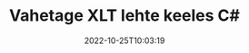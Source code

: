 ---
############################# Static ############################
layout: "auto-gen-merger"
date: 2022-10-25T10:03:19
draft: false
otherformats: ott pdf pps ppsx ppt pptx rtf tex vdx vsdm vsdx vssm vssx vstm vstx vsx

############################# Head ############################
head_title: "Vahetage ja vahetage XLT lehti C#-s"
head_description: "Vahetage ja vahetage kahe lehe positsioone XLT failis C#-s, kasutades dokumentide liitmise API-d."

############################# Header ############################
title: "Vahetage XLT lehte keeles C#"
description: "Vahetage XLT lehed mõne rea .NET koodiga."
bg_image: "https://cms.admin.containerize.com/templates/aspose/App_Themes/V3/images/bg/header1.png"
bg_overlay: false
button:
    enable: true
    icon: "fas fa-arrow-down"
    label: "Laadige alla tasuta prooviversioon"
    link: "https://downloads.groupdocs.com/merger/net"

############################# SubMenu ############################
submenu:
    enable: true

    left:
        img_alt: "GroupDocs.Merger for .NET"
        image: "https://cms.admin.containerize.com/templates/groupdocs/images/product-logos/90x90-noborder/groupdocs-merger-net.png"
        product: "GroupDocs.Merger"
        platform: ".NET"

    middle:
        button:

            # button loop
            - link: "https://apireference.groupdocs.com/merger/net"
              text: "API viide"

            # button loop
            - link: "https://github.com/groupdocs-merger"
              text: "Koodi näited"

            # button loop
            - link: "https://products.groupdocs.app/merger/family"
              text: "Reaalajas demod"

            # button loop
            - link: "https://purchase.groupdocs.com/pricing/merger/net"
              text: "Hinnakujundus"

    right:
        link_download: "https://downloads.groupdocs.com/merger"
        link_learn: "https://docs.groupdocs.com/merger/net"
        link_buy: "https://purchase.groupdocs.com"

############################# About ############################
about:
    enable: true
    title: "Teave toote GroupDocs.Merger for .NET API kohta"
    content: |
        [GroupDocs.Merger for .NET](/et/merger/net/) pakub lihtsat lahendust mitmesuguste dokumendivormingute, sealhulgas PDF, Microsoft Office (Word, Excel, PowerPoint) turvaliseks liitmiseks ja jagamiseks , OneNote), OpenDocument, HTML, pildid ja paljud teised rakenduses .NET. Lisades vaid mõne koodirea, saate teha mitmeid dokumenditoiminguid, nagu teisaldamine, eemaldamine, pööramine, vahetamine, eraldamine või lehtede orientatsiooni muutmine dokumentides. Dokumentide ühendamise API toetab ka dokumendi lehtede eelvaate kuvamist pildina, et analüüsida dokumendi struktuuri, vormingut ja lehe sisu.
        
        GroupDocs.Merger API on õige valik ettevõtete lahenduste jaoks, mis vajavad faililehtede vahetamise funktsioone. Neid API-sid toetavad hästi kõik suuremad operatsioonisüsteemid ja platvormid, sealhulgas .NET Framework, .NET Standard, .NET Core, Mono.

############################# Steps ############################
steps:
    enable: true
    title_left: "Vahetage XLT faililehte tootes .NET"
    content_left: |
        [GroupDocs.Merger for .NET](/et/merger/net/) muudab C# arendajatel lihtsaks lehtede vahetamise failis XLT, rakendades mõnda lihtsat sammu .
        
        * Vahetatavate leheküljenumbrite määramiseks lähtestage **SwapOptions**.
        * Looge **Merger** uus eksemplar ja edastage lähtedokumendi tee konstruktori parameetrina.
        * Helistage lehele **SwapPages** ja edastage objekt **SwapOptions**.
        * Helistage käsule **Save** ja määrake tulemuseks oleva dokumendi salvestamise failitee.

    title_right: "Nõuded süsteemile"
    content_right: |
        GroupDocs.Merger for .NET API-sid toetavad kõik suuremad platvormid ja operatsioonisüsteemid. Enne alloleva koodi käivitamist veenduge, et teie süsteemi on installitud järgmised eeltingimused.

        * Operatsioonisüsteemid: Microsoft Windows, Linux, MacOS
        * Arenduskeskkonnad: Visual Studio, Xamarin, MonoDevelop
        * Raamistikud: .NET Framework, .NET Standard, .NET Core, Mono
        * Laadige alla toote GroupDocs.Merger for .NET uusim versioon saidilt [NuGet](https://www.nuget.org/packages/groupdocs.merger)
         
    code: |
     {{% merger/additional-styles %}}
     {{< merger/code-merger title="Kuidas vahetada XLT faililehte, kasutades C# näitekoodi">}}

        ```csharp    
        // Vahetage faili XLT lehte, kasutades GroupDocs.Merger API-t
        int pageNumber1 = 6;
        int pageNumber2 = 1;

        // Initsialiseerige klass SwapOptions, et määrata vahetatavate lehtede numbrid
        SwapOptions swapOptions = new SwapOptions(pageNumber2, pageNumber1);

        // Ühinemise käivitamine sisenddokumendiga XLT
        using (Merger merger = new Merger("input.xlt"))
          {
            // Kutsuge meetod SwapPages ja edastage sellele objekt SwapOptions
            merger.SwapPages(swapOptions);
    
            // Helistage salvestusmeetodile ja edastage soovitud failitee väljunddokumendi salvestamiseks
            merger.Save("output.xlt");
          }
        ```
     {{< /merger/code-merger >}}

############################# Demos ############################
demos:
    enable: true
    title: "Reaalajas demod – vahetage võrgus XLT faililehte"
    content: |
       Vahetage kohe XLT faililehte, külastades veebisaiti [GroupDocs.Merger Live Demos](https://products.groupdocs.app/splitter/swap-pages/xlt).
       Reaalajas demol on järgmised eelised.
        
############################# About Formats ############################
about_formats:
    enable: true

############################# More Formats ############################
more_formats:
    enable: true
    title: "Muude failivormingute lehtede vahetamine"
    content: |
        .NET dokumenteerib failivormingute ja piltide ühendamise ja jagamise API. Vahetage mõned populaarsed failivormingud, nagu allpool kirjeldatud.

############################# Back to top ###############################
back_to_top:
    enable: true
---